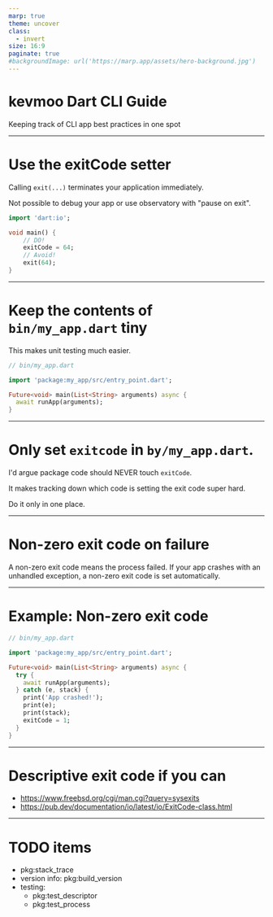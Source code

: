 ```yaml
---
marp: true
theme: uncover
class:
  - invert
size: 16:9
paginate: true
#backgroundImage: url('https://marp.app/assets/hero-background.jpg')
---
```


# kevmoo Dart CLI Guide

Keeping track of CLI app best practices in one spot

---

# Use the exitCode setter

Calling `exit(...)` terminates your application immediately.

Not possible to debug your app or use observatory with "pause on exit".

```dart
import 'dart:io';

void main() {
    // DO!
    exitCode = 64;
    // Avoid!
    exit(64);
}
```

---

# Keep the contents of `bin/my_app.dart` tiny

This makes unit testing much easier.

```dart
// bin/my_app.dart

import 'package:my_app/src/entry_point.dart';

Future<void> main(List<String> arguments) async {
  await runApp(arguments);
}
```

---

# Only set `exitcode` in `by/my_app.dart`.

I'd argue package code should NEVER touch `exitCode`.

It makes tracking down which code is setting the exit code super hard.

Do it only in one place.

---

# Non-zero exit code on failure

A non-zero exit code means the process failed. If your app crashes with an
unhandled exception, a non-zero exit code is set automatically.

---

# Example: Non-zero exit code

```dart
// bin/my_app.dart

import 'package:my_app/src/entry_point.dart';

Future<void> main(List<String> arguments) async {
  try {
    await runApp(arguments);
  } catch (e, stack) {
    print('App crashed!');
    print(e);
    print(stack);
    exitCode = 1;
  }
}
```

---

# Descriptive exit code if you can

- https://www.freebsd.org/cgi/man.cgi?query=sysexits
- https://pub.dev/documentation/io/latest/io/ExitCode-class.html

---

# TODO items

- pkg:stack_trace
- version info: pkg:build_version
- testing:
  - pkg:test_descriptor
  - pkg:test_process
